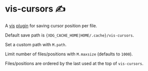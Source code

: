 # vis-cursors ✍️

A [vis](https://github.com/martanne/vis) [plugin](https://github.com/martanne/vis/wiki/Plugins) for saving cursor position per file.

Default save path is `{XDG_CACHE_HOME|HOME/.cache}/vis-cursors`.

Set a custom path with `M.path`.

Limit number of files/positions with `M.maxsize` (defaults to `1000`).

Files/positions are ordered by the last used at the top of `vis-cursors`.

